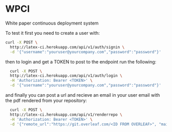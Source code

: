 # WPCI
White paper continuous deployment system

To test it first you need to create a user with:
```bash
curl -X POST \
  http://latex-ci.herokuapp.com/api/v1/auth/signin \
  -d '{"username":"youruser@yourcompany.com","password":"password"}'
  ```
then to login and get a TOKEN to post to the endpoint run the following:
```bash
  curl -X POST \
  http://latex-ci.herokuapp.com/api/v1/auth/login \
  -H 'Authorization: Bearer <TOKEN>' \
  -d '{"username":"youruser@yourcompany.com","password":"password"}'
```
and finally you can post a url and recieve an email in your user email with the pdf rendered from your repository:
```bash
  curl -X POST \
  http://latex-ci.herokuapp.com/api/v1/renderrepo \
  -H 'Authorization: Bearer <TOKEN>' \
  -d '{"remote_url":"https://git.overleaf.com/<ID FROM OVERLEAF>", "main_tex":"main.tex"}'
```

